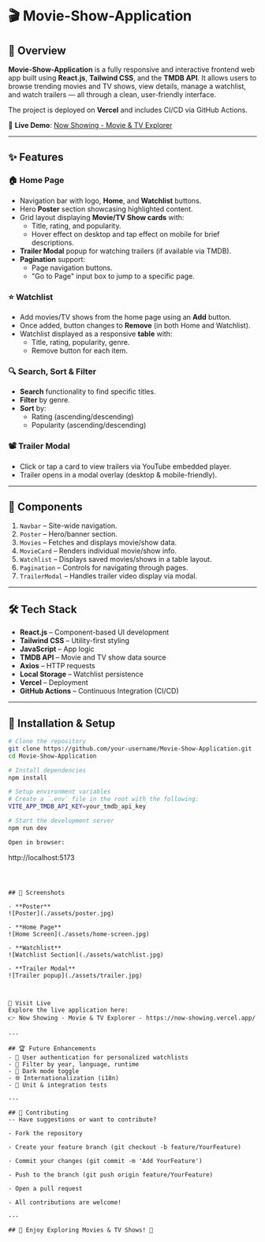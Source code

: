 # 🎬 Movie-Show-Application

## 📌 Overview

**Movie-Show-Application** is a fully responsive and interactive frontend web app built using **React.js**, **Tailwind CSS**, and the **TMDB API**. It allows users to browse trending movies and TV shows, view details, manage a watchlist, and watch trailers — all through a clean, user-friendly interface.

The project is deployed on **Vercel** and includes CI/CD via GitHub Actions.

🔗 **Live Demo**: [Now Showing - Movie & TV Explorer](https://now-showing.vercel.app/)

---

## ✨ Features

### 🏠 Home Page
- Navigation bar with logo, **Home**, and **Watchlist** buttons.
- Hero **Poster** section showcasing highlighted content.
- Grid layout displaying **Movie/TV Show cards** with:
  - Title, rating, and popularity.
  - Hover effect on desktop and tap effect on mobile for brief descriptions.
- **Trailer Modal** popup for watching trailers (if available via TMDB).
- **Pagination** support:
  - Page navigation buttons.
  - "Go to Page" input box to jump to a specific page.

### ⭐ Watchlist
- Add movies/TV shows from the home page using an **Add** button.
- Once added, button changes to **Remove** (in both Home and Watchlist).
- Watchlist displayed as a responsive **table** with:
  - Title, rating, popularity, genre.
  - Remove button for each item.

### 🔍 Search, Sort & Filter
- **Search** functionality to find specific titles.
- **Filter** by genre.
- **Sort** by:
  - Rating (ascending/descending)
  - Popularity (ascending/descending)

### 📽️ Trailer Modal
- Click or tap a card to view trailers via YouTube embedded player.
- Trailer opens in a modal overlay (desktop & mobile-friendly).

---

## 🧩 Components

1. `Navbar` – Site-wide navigation.
2. `Poster` – Hero/banner section.
3. `Movies` – Fetches and displays movie/show data.
4. `MovieCard` – Renders individual movie/show info.
5. `Watchlist` – Displays saved movies/shows in a table layout.
6. `Pagination` – Controls for navigating through pages.
7. `TrailerModal` – Handles trailer video display via modal.

---

## 🛠 Tech Stack

- **React.js** – Component-based UI development
- **Tailwind CSS** – Utility-first styling
- **JavaScript** – App logic
- **TMDB API** – Movie and TV show data source
- **Axios** – HTTP requests
- **Local Storage** – Watchlist persistence
- **Vercel** – Deployment
- **GitHub Actions** – Continuous Integration (CI/CD)

---

## 🚀 Installation & Setup

```bash
# Clone the repository
git clone https://github.com/your-username/Movie-Show-Application.git
cd Movie-Show-Application

# Install dependencies
npm install

# Setup environment variables
# Create a `.env` file in the root with the following:
VITE_APP_TMDB_API_KEY=your_tmdb_api_key

# Start the development server
npm run dev

Open in browser:
```
http://localhost:5173
```



## 📸 Screenshots

- **Poster**
![Poster](./assets/poster.jpg)

- **Home Page**
![Home Screen](./assets/home-screen.jpg)

- **Watchlist**
![Watchlist Section](./assets/watchlist.jpg)

- **Trailer Modal**
![Trailer popup](./assets/trailer.jpg)



🔗 Visit Live
Explore the live application here:
👉 Now Showing - Movie & TV Explorer - https://now-showing.vercel.app/

---

## 🏆 Future Enhancements
- 🔐 User authentication for personalized watchlists
- 📆 Filter by year, language, runtime
- 🌙 Dark mode toggle
- 🌐 Internationalization (i18n)
- 🧪 Unit & integration tests

---

## 🤝 Contributing
-- Have suggestions or want to contribute?

- Fork the repository

- Create your feature branch (git checkout -b feature/YourFeature)

- Commit your changes (git commit -m 'Add YourFeature')

- Push to the branch (git push origin feature/YourFeature)

- Open a pull request

- All contributions are welcome!

---

## 🚀 Enjoy Exploring Movies & TV Shows! 🍿